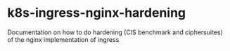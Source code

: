 # k8s-ingress-nginx-hardening
Documentation on how to do hardening (CIS benchmark and ciphersuites) of the nginx implementation of ingress
